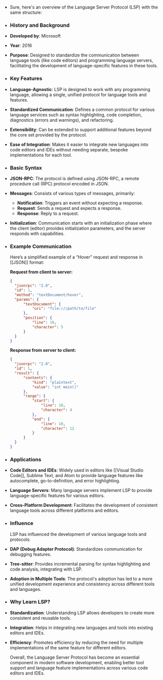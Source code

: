 - Sure, here's an overview of the Language Server Protocol (LSP) with the same structure:
- ### **History and Background**
- **Developed by**: Microsoft
- **Year**: 2016
- **Purpose**: Designed to standardize the communication between language tools (like code editors) and programming language servers, facilitating the development of language-specific features in these tools.
- ### **Key Features**
- **Language-Agnostic**: LSP is designed to work with any programming language, allowing a single, unified protocol for language tools and features.
- **Standardized Communication**: Defines a common protocol for various language services such as syntax highlighting, code completion, diagnostics (errors and warnings), and refactoring.
- **Extensibility**: Can be extended to support additional features beyond the core set provided by the protocol.
- **Ease of Integration**: Makes it easier to integrate new languages into code editors and IDEs without needing separate, bespoke implementations for each tool.
- ### **Basic Syntax**
- **JSON-RPC**: The protocol is defined using JSON-RPC, a remote procedure call (RPC) protocol encoded in JSON.
- **Messages**: Consists of various types of messages, primarily:
	- **Notification**: Triggers an event without expecting a response.
	- **Request**: Sends a request and expects a response.
	- **Response**: Reply to a request.
- **Initialization**: Communication starts with an initialization phase where the client (editor) provides initialization parameters, and the server responds with capabilities.
- ### **Example Communication**
  
  Here’s a simplified example of a “Hover” request and response in [[JSON]] format:
  
  **Request from client to server:**
  
  ```json
  {
    "jsonrpc": "2.0",
    "id": 1,
    "method": "textDocument/hover",
    "params": {
        "textDocument": {
            "uri": "file:///path/to/file"
        },
        "position": {
            "line": 10,
            "character": 5
        }
    }
  }
  ```
  
  **Response from server to client:**
  
  ```json
  {
    "jsonrpc": "2.0",
    "id": 1,
    "result": {
        "contents": {
            "kind": "plaintext",
            "value": "int main()"
        },
        "range": {
            "start": {
                "line": 10,
                "character": 4
            },
            "end": {
                "line": 10,
                "character": 12
            }
        }
    }
  }
  ```
- ### **Applications**
- **Code Editors and IDEs**: Widely used in editors like [[Visual Studio Code]], Sublime Text, and Atom to provide language features like autocomplete, go-to-definition, and error highlighting.
- **Language Servers**: Many language servers implement LSP to provide language-specific features for various editors.
- **Cross-Platform Development**: Facilitates the development of consistent language tools across different platforms and editors.
- ### **Influence**
  
  LSP has influenced the development of various language tools and protocols:
- **DAP (Debug Adapter Protocol)**: Standardizes communication for debugging features.
- **Tree-sitter**: Provides incremental parsing for syntax highlighting and code analysis, integrating with LSP.
- **Adoption in Multiple Tools**: The protocol's adoption has led to a more unified development experience and consistency across different tools and languages.
- ### **Why Learn LSP?**
- **Standardization**: Understanding LSP allows developers to create more consistent and reusable tools.
- **Integration**: Helps in integrating new languages and tools into existing editors and IDEs.
- **Efficiency**: Promotes efficiency by reducing the need for multiple implementations of the same feature for different editors.
  
  Overall, the Language Server Protocol has become an essential component in modern software development, enabling better tool support and language feature implementations across various code editors and IDEs.